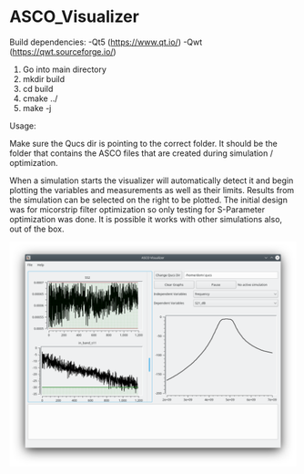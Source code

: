 # ASCO_Visualizer

Build dependencies:
  -Qt5 (https://www.qt.io/)
  -Qwt (https://qwt.sourceforge.io/)
  
1. Go into main directory
2. mkdir build
3. cd build
4. cmake ../
5. make -j


Usage:

Make sure the Qucs dir is pointing to the correct folder. It should be the folder that contains the ASCO files that are created during simulation / optimization.

When a simulation starts the visualizer will automatically detect it and begin plotting the variables and measurements as well as their limits. Results from the simulation can be selected on the right to be plotted. The initial design was for micorstrip filter optimization so only testing for S-Parameter optimization was done. It is possible it works with other simulations also, out of the box.

![Main UI](https://github.com/dom11990/ASCO_Visualizer/blob/master/doc/asco_visualizer.png?raw=true)
